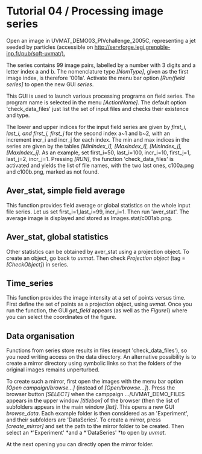 # Tutorial 04 / Processing image series

Open an image in UVMAT_DEMO03_PIVchallenge_2005C, representing a jet seeded by particles (accessible on <http://servforge.legi.grenoble-inp.fr/pub/soft-uvmat/).>

The series contains 99 image pairs, labelled by a number with 3 digits and a letter index a and b. The nomenclature type *[NomType]*, given as the first image index, is therefore '001a'. Activate the menu bar option *[Run/field series]* to open the new GUI *series*. 

This GUI is used to launch various processing programs on field series. The program name is selected in the menu *[ActionName]*. The default option 'check_data_files' just list the set of input files and checks their existence and type. 

The lower and upper indices for the input field series are given by *first_i, last_i, and first_j, first_j* for the second index a~1 and b~2, with an increment incr_i and incr_j for each index. The min and max indices in the series are given by the tables *[MinIndex_i], [MaxIndex_i], [MinIndex_j], [MaxIndex_j]*. As an example, set first_i=50, last_i=100, incr_i=10, first_j=1, last_j=2, incr_j=1. Pressing *[RUN]*, the function 'check_data_files' is activated and yields the list of file names, with the two last ones, c100a.png and c100b.png, marked as not found. 


## Aver_stat, simple field average

This function provides field average or global statistics on the whole input file series. Let us set first_i=1,last_i=99, incr_i=1. Then run 'aver_stat'. The average image is displayed and stored as Images.stat/c001ab.png. 


## Aver_stat, global statistics

Other statistics can be obtained by aver_stat using a projection object. To create an object, go back to *uvmat*. Then check *Projection object* (tag = *[CheckObject]*) in series. 


## Time_series

This function provides the image intensity at a set of points versus time. First define the set of points as a projection object, using *uvmat*. Once you run the function, the GUI *get_field* appears (as well as the *Figure1*) where you can select the coordinates of the figure.

## Data organisation

Functions from series store results in files (except 'check_data_files'), so you need writing access on the data directory. An alternative possibility is to create a mirror directory using symbolic links so that the folders of the original images remains unperturbed.

To create  such a mirror, first open the images with the menu bar option *[Open campaign/browse...]* (instead of *[Open/browse...]*). Press the browser button *[SELECT]* when the camppaign .../UVMAT_DEMO_FILES appears in the upper window *[titlebox]* of the browser (then the list of subfolders appears in the main window *[list]*. This opens a new GUI *browse_data*. Each example folder is then considered as an 'Experiment', and their subfolders are 'DataSeries'. 
To create a mirror, press *[create_mirror]* and set the path to the mirror folder to be created. 
Then select an *'Experiment' *and a *'DataSeries' *to open by *uvmat*. 

At the next opening you can directly open the mirror folder. 


